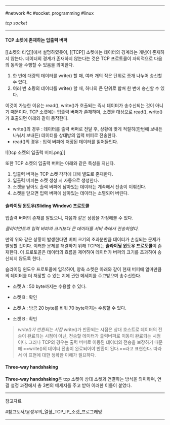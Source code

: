 
---

#network #c #socket_programming #linux

*tcp socket*

---

#### TCP 소켓에 존재하는 입출력 버퍼

[[소켓의 타입]]에서 설명하였듯이, [[TCP]] 소켓에는 데이터의 경계라는 개념이 존재하지 않는다. 데이터의 경계가 존재하지 않는다는 것은 TCP 프로토콜이 자의적으로 다음의 동작을 수행할 수 있음을 의미한다.

1. 한 번에 대량의 데이터를 write() 할 때, 여러 개의 작은 단위로 쪼개 나누어 송신할 수 있다.
2. 여러 번 소량의 데이터를 write() 할 때, 하나의 큰 단위로 합쳐 한 번에 송신할 수 있다.

이것이 가능한 이유는 read(), write()가 호출되는 즉시 데이터가 송수신되는 것이 아니기 때문이다. TCP 소켓에는 입출력 버퍼가 존재하며, 소켓을 대상으로 read(), write()가 호출되면 아래와 같이 동작한다.

- write()의 경우 : 데이터를 출력 버퍼로 전달 후, 상황에 맞게 적절히(한번에 보내든 나눠서 보내든) 데이터를 상대방의 입력 버퍼로 전송한다.
- read()의 경우 : 입력 버퍼에 저장된 데이터를 읽어들인다.

![[tcp 소켓의 입출력 버퍼.png]]

또한 TCP 소켓의 입출력 버퍼는 아래와 같은 특성을 지닌다.

1. 입출력 버퍼는 TCP 소켓 각각에 대해 별도로 존재한다.
2. 입출력 버퍼는 소켓 생성 시 자동으로 생성한다.
3. 소켓을 닫아도 출력 버퍼에 남아있는 데이터는 계속해서 전송이 이뤄진다.
4. 소켓을 닫으면 입력 버퍼에 남아있는 데이터는 소멸되어 버린다.

#### 슬라이딩 윈도우(Sliding Window) 프로토콜

입출력 버퍼의 존재를 알았으니, 다음과 같은 상황을 가정해볼 수 있다.

*클라이언트의 입력 버퍼의 크기보다 큰 데이터를 서버 측에서 전송하였다.*

만약 위와 같은 상황이 발생한다면 버퍼 크기의 초과분만큼 데이터가 손실되는 문제가 발생할 것이다.
이러한 문제를 해결하기 위해 TCP에는 **슬라이딩 윈도우 프로토콜**이 존재한다. 이 프로토콜은 데이터의 흐름을 제어하여 데이터가 버퍼의 크기를 초과하여 송신되지 않도록 한다.

슬라이딩 윈도우 프로토콜에 입각하여, 양측 소켓은 아래와 같이 현재 버퍼에 얼마만큼의 데이터를 더 저장할 수 있는 지에 관한 메세지를 주고받으며 송수신한다.

- 소켓 A : 50 byte까지는 수용할 수 있다.
- 소켓 B : 확인

- 소켓 A : 방금 20 byte를 비워 70 byte까지는 수용할 수 있다.
- 소켓 B : 확인

> *write()가 반환되는 시점*
> write()가 반환되는 시점은 상대 호스트로 데이터의 전송이 완료되는 시점이 아닌, 전송할 데이터가 출력버퍼로 이동이 완료되는 시점이다. 그러나 TCP의 경우는 출력 버퍼로 이동된 데이터의 전송을 보장하기 때문에 ==write()의 데이터 전송이 완료되어야 반환이 된다.==라고 표현한다.
> 따라서 이 표현에 대한 정확한 이해가 필요하다.

#### Three-way handshaking

**Three-way handshaking**은 tcp 소켓이 상대 소켓과 연결하는 방식을 의미하며, 연결 설정 과정에서 총 3번의 메세지를 주고 받아 이러한 이름이 붙었다.



---

참고자료

#참고도서/윤성우의_열혈_TCP_IP_소켓_프로그래밍

---